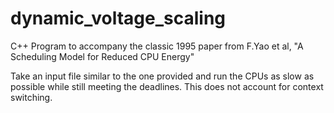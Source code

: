 # dynamic_voltage_scaling
C++ Program to accompany the classic 1995 paper from F.Yao et al, "A Scheduling Model for Reduced CPU Energy"

Take an input file similar to the one provided and run the CPUs as slow as possible while still meeting the deadlines.
This does not account for context switching.
